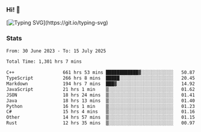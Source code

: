### Hi!  👋

[![Typing SVG](https://readme-typing-svg.herokuapp.com?font=Fira+Code&pause=1000&width=435&lines=Hello!+I'm+Texiwustion.)](https://git.io/typing-svg)

### Stats

<!--START_SECTION:waka-->

```txt
From: 30 June 2023 - To: 15 July 2025

Total Time: 1,301 hrs 7 mins

C++                  661 hrs 53 mins ████████████▓░░░░░░░░░░░░   50.87 %
TypeScript           266 hrs 8 mins  █████░░░░░░░░░░░░░░░░░░░░   20.45 %
Markdown             194 hrs 7 mins  ███▓░░░░░░░░░░░░░░░░░░░░░   14.92 %
JavaScript           21 hrs 1 min    ▒░░░░░░░░░░░░░░░░░░░░░░░░   01.62 %
JSON                 18 hrs 24 mins  ▒░░░░░░░░░░░░░░░░░░░░░░░░   01.41 %
Java                 18 hrs 13 mins  ▒░░░░░░░░░░░░░░░░░░░░░░░░   01.40 %
Python               16 hrs 1 min    ▒░░░░░░░░░░░░░░░░░░░░░░░░   01.23 %
C#                   15 hrs 4 mins   ▒░░░░░░░░░░░░░░░░░░░░░░░░   01.16 %
Other                14 hrs 57 mins  ▒░░░░░░░░░░░░░░░░░░░░░░░░   01.15 %
Rust                 12 hrs 35 mins  ▒░░░░░░░░░░░░░░░░░░░░░░░░   00.97 %
```

<!--END_SECTION:waka-->
